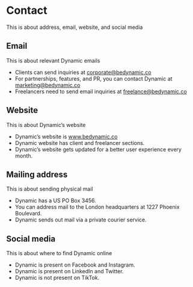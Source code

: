 # Contact

This is about address, email, website, and social media

## Email

This is about relevant Dynamic emails

- Clients can send inquiries at corporate@bedynamic.co
- For partnerships, features, and PR, you can contact Dynamic at marketing@bedynamic.co
- Freelancers need to send email inquiries at freelance@bedynamic.co

## Website

This is about Dynamic’s website

- Dynamic’s website is www.bedynamic.co
- Dynamic website has client and freelancer sections.
- Dynamic’s website gets updated for a better user experience every month.

## Mailing address

This is about sending physical mail

- Dynamic has a US PO Box 3456.
- You can address mail to the London headquarters at 1227 Phoenix Boulevard.
- Dynamic sends out mail via a private courier service.

## Social media

This is about where to find Dynamic online

- Dynamic is present on Facebook and Instagram.
- Dynamic is present on LinkedIn and Twitter.
- Dynamic is not present on TikTok.